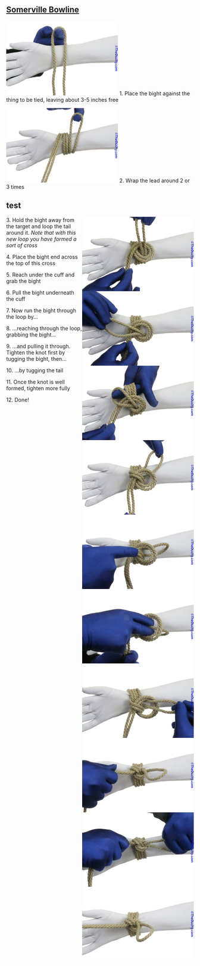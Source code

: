 ## [Somerville Bowline](https://www.theduchy.com/somerville-bowline/#core-technique-quick-overview)

<img src="assets/Sommerville-Bowline-01.jpg" height="200vh"> 1. Place the bight against the thing to be tied, leaving about 3-5 inches free 

<img src="assets/Sommerville-Bowline-02.jpg" height="200vh"> 2. Wrap the lead around 2 or 3 times 

## test

<img src="assets/Sommerville-Bowline-03.jpg" align="right" height="200vh"> 3. Hold the bight away from the target and loop the tail around it. _Note that with this new loop you have formed a sort of cross_

<img src="assets/Sommerville-Bowline-04.jpg" align="right" height="200vh"> 4. Place the bight end across the top of this cross

<img src="assets/Sommerville-Bowline-05.jpg" align="right" height="200vh"> 5. Reach under the cuff and grab the bight

<img src="assets/Sommerville-Bowline-06.jpg" align="right" height="200vh"> 6. Pull the bight underneath the cuff

<img src="assets/Sommerville-Bowline-07.jpg" align="right" height="200vh"> 7. Now run the bight through the loop by…

<img src="assets/Sommerville-Bowline-08.jpg" align="right" height="200vh"> 8. …reaching through the loop, grabbing the bight…

<img src="assets/Sommerville-Bowline-09.jpg" align="right" height="200vh"> 9. …and pulling it through. Tighten the knot first by tugging the bight, then…

<img src="assets/Sommerville-Bowline-10.jpg" align="right" height="200vh"> 10. …by tugging the tail

<img src="assets/Sommerville-Bowline-11.jpg" align="right" height="200vh"> 11. Once the knot is well formed, tighten more fully

<img src="assets/Sommerville-Bowline-12.jpg" align="right" height="200vh"> 12. Done!
